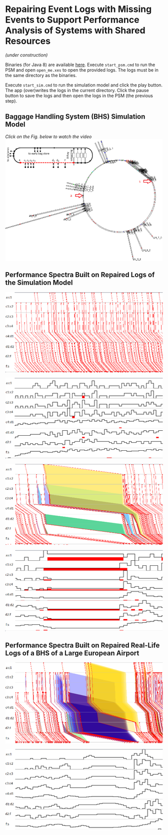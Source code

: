 # Repairing Event Logs with Missing Events to Support Performance Analysis of Systems with Shared Resources

*(under construction)*

Binaries (for Java 8) are available [here](https://github.com/processmining-in-logistics/psm/releases/tag/1.2.0). Execute `start_psm.cmd` to run the PSM and open `open_me.xes` to open the provided logs. The logs must be in the same directory as the binaries.

Execute `start_sim.cmd` to run the simulation model and click the play button. The app (over)writes the logs in the current directory. Click the pause button to save the logs and then open the logs in the PSM (the previous step).

## Baggage Handling System (BHS) Simulation Model

*Click on the Fig. below to watch the video*
[![The visualization of the BHS simulation model](/docs/figures/sim_model.png)](https://www.youtube.com/watch?v=O0_tjfRInFo&feature=youtu.be)


## Performance Spectra Built on Repaired Logs of the Simulation Model

![Performance Spectrum, stable performance](/docs/figures/sim_stable_perf.png)

![Load and its error, stable performance](/docs/figures/sim_stable_perf_load.png)


![Performance Spectrum, unstable performance](/docs/figures/sim_unstable_perf.png)

![Load and its error, unstable performance](/docs/figures/sim_unstable_perf_load.png)

## Performance Spectra Built on Repaired Real-Life Logs of a BHS of a Large European Airport

![Performance Spectrum, mixed performance](/docs/figures/rl_mixed_perf.png)

![Load and its error, mixed performance](/docs/figures/rl_mixed_perf_load.png)




